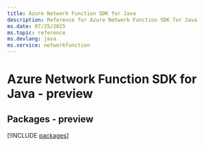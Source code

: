 ```yaml
---
title: Azure Network Function SDK for Java
description: Reference for Azure Network Function SDK for Java
ms.date: 07/25/2025
ms.topic: reference
ms.devlang: java
ms.service: networkfunction
---
```

# Azure Network Function SDK for Java - preview
## Packages - preview
[!INCLUDE [packages](network-function-index.md)]